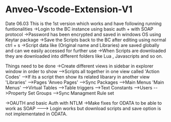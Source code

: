 # Anveo-Vscode-Extension-V1
Date 06.03
This is the 1st version which works and have following running funtionalities 
->Login to the BC instance using basic auth + with SOAP protocol
->Password has been encrypted and saved in windows OS using Keytar package 
->Save the Scripts back to the BC after editing using  normal ctrl + s
->Script data like (Original name and Libraries) are saved globally and can we easily accessed for further use
->When Scripts are downloaded they are downloaded into different folders like Lua , Javascripts and so on.

Things need to be done
->Create different views in sidebar in explorer window in order to show
-->Scripts all together in one view called 'Action Codes'
-->If its a script then show its related libarary in another view 'Libraries'
-->Pages 'Anveo Pages'
-->Sync Packages
-->Main Menus 'Main Menus'
-->Virtual Tables
-->Table triggers
-->Text Constants
-->Users
-->Property Set Groups
-->Sync Managment Rule set 


->OAUTH and basic Auth with NTLM 
->Make fixes for ODATA to be able to work as SOAP
---> Login works but download scripts and save option is not implementated in ODATA.


